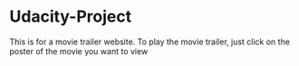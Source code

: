 # Udacity-Project

This is for a movie trailer website.
To play the movie trailer, just click on the poster of the movie you want to view
